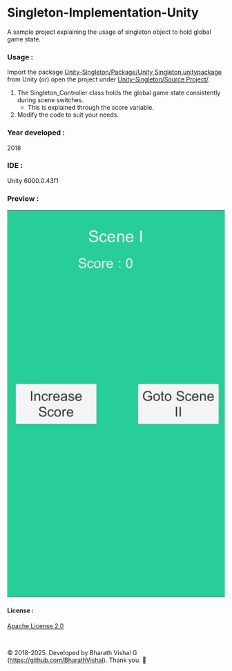 ﻿# Singleton-Implementation-Unity
A sample project explaining the usage of singleton object to hold global game state.


### Usage : 
Import the package [Unity-Singleton/Package/Unity Singleton.unitypackage](https://github.com/BharathVishal/Singleton-Implementation-Unity/blob/master/Package/Unity%20Singleton.unitypackage) from Unity (or) open the project under 
[Unity-Singleton/Source Project/](https://github.com/BharathVishal/Singleton-Implementation-Unity/tree/master/Source%20Project/Unity%20Singleton).

1. The Singleton_Controller class holds the global game state consistently during scene switches.
   - This is explained through the score variable. 
2. Modify the code to suit your needs.


### Year developed : 
2018


### IDE :
Unity 6000.0.43f1


### Preview : 
![Alt Text](https://github.com/BharathVishal/Singleton-Implementation-Unity/blob/master/Preview%20GIFs/1.gif)

#### License : 
[Apache License 2.0](https://github.com/BharathVishal/Singleton-Implementation-Unity/blob/master/LICENSE)
&nbsp;


&nbsp;

© 2018-2025. Developed by Bharath Vishal G (https://github.com/BharathVishal). Thank you. :slightly_smiling_face:

